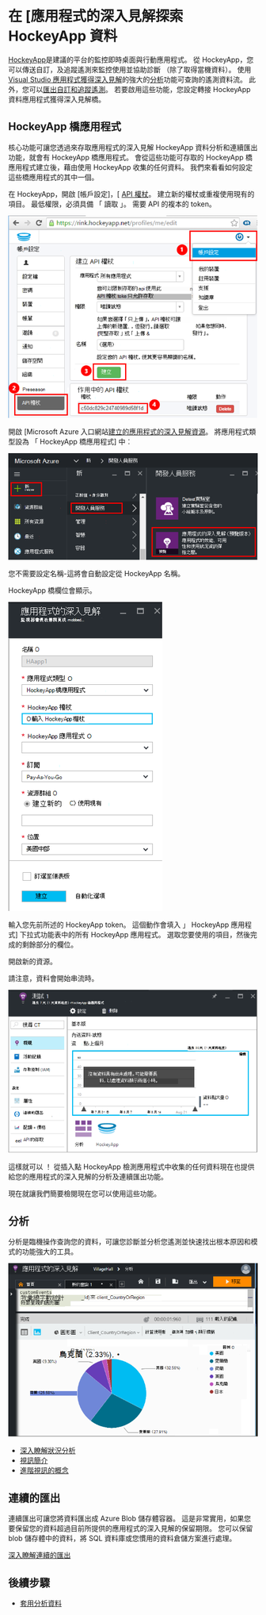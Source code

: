 <properties 
    pageTitle="瀏覽應用程式的深入見解 HockeyApp 資料 |Microsoft Azure" 
    description="使用情況和 Azure 應用程式的應用程式的深入見解的效能分析。" 
    services="application-insights" 
    documentationCenter="windows"
    authors="alancameronwills" 
    manager="douge"/>

<tags 
    ms.service="application-insights" 
    ms.workload="tbd" 
    ms.tgt_pltfrm="ibiza" 
    ms.devlang="na" 
    ms.topic="article" 
    ms.date="08/25/2016" 
    ms.author="awills"/>

#  <a name="exploring-hockeyapp-data-in-application-insights"></a>在 [應用程式的深入見解探索 HockeyApp 資料

[HockeyApp](https://azure.microsoft.com/services/hockeyapp/)是建議的平台的監控即時桌面與行動應用程式。 從 HockeyApp，您可以傳送自訂，及追蹤遙測來監控使用並協助診斷 （除了取得當機資料）。 使用[Visual Studio 應用程式獲得深入見解](app-insights-overview.md)的強大的[分析](app-insights-analytics.md)功能可查詢的遙測資料流。 此外，您可以[匯出自訂和追蹤遙測](app-insights-export-telemetry.md)。 若要啟用這些功能，您設定轉接 HockeyApp 資料應用程式獲得深入見解橋。


## <a name="the-hockeyapp-bridge-app"></a>HockeyApp 橋應用程式

核心功能可讓您透過來存取應用程式的深入見解 HockeyApp 資料分析和連續匯出功能，就會有 HockeyApp 橋應用程式。 會從這些功能可存取的 HockeyApp 橋應用程式建立後，藉由使用 HockeyApp 收集的任何資料。 我們來看看如何設定這些橋應用程式的其中一個。

在 HockeyApp，開啟 [帳戶設定]，[ [API 權杖](https://rink.hockeyapp.net/manage/auth_tokens)。 建立新的權杖或重複使用現有的項目。 最低權限，必須具備 「 讀取 」。 需要 API 的複本的 token。

![取得 HockeyApp API 權杖](./media/app-insights-hockeyapp-bridge-app/01.png)

開啟 [Microsoft Azure 入口網站[建立的應用程式的深入見解資源](app-insights-create-new-resource.md)。 將應用程式類型設為 「 HockeyApp 橋應用程式] 中︰

![新的應用程式的深入見解資源](./media/app-insights-hockeyapp-bridge-app/02.png)

您不需要設定名稱-這將會自動設定從 HockeyApp 名稱。

HockeyApp 橋欄位會顯示。 

![輸入橋欄位](./media/app-insights-hockeyapp-bridge-app/03.png)

輸入您先前所述的 HockeyApp token。 這個動作會填入 」 HockeyApp 應用程式] 下拉式功能表中的所有 HockeyApp 應用程式。 選取您要使用的項目，然後完成的剩餘部分的欄位。 

開啟新的資源。 

請注意，資料會開始串流時。

![等待資料的應用程式的深入見解資源](./media/app-insights-hockeyapp-bridge-app/04.png)

這樣就可以 ！ 從插入點 HockeyApp 檢測應用程式中收集的任何資料現在也提供給您的應用程式的深入見解的分析及連續匯出功能。

現在就讓我們簡要檢閱現在您可以使用這些功能。

## <a name="analytics"></a>分析

分析是臨機操作查詢您的資料，可讓您診斷並分析您遙測並快速找出根本原因和模式的功能強大的工具。


![分析](./media/app-insights-hockeyapp-bridge-app/05.png)


* [深入瞭解狀況分析](app-insights-analytics-tour.md)
* [視訊簡介](https://channel9.msdn.com/events/Build/2016/T666)
* [進階視訊的概念](https://channel9.msdn.com/Events/Build/2016/P591)


## <a name="continuous-export"></a>連續的匯出

連續匯出可讓您將資料匯出成 Azure Blob 儲存體容器。 這是非常實用，如果您要保留您的資料超過目前所提供的應用程式的深入見解的保留期限。 您可以保留 blob 儲存體中的資料，將 SQL 資料庫或您慣用的資料倉儲方案進行處理。

[深入瞭解連續的匯出](app-insights-export-telemetry.md)


## <a name="next-steps"></a>後續步驟

* [套用分析資料](app-insights-analytics-tour.md)


